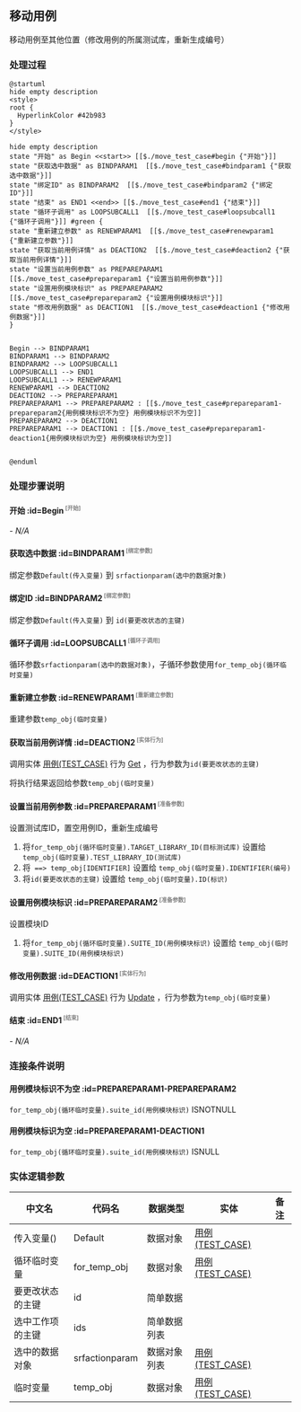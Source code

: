 ## 移动用例 <!-- {docsify-ignore-all} -->

   移动用例至其他位置（修改用例的所属测试库，重新生成编号）

### 处理过程

```plantuml
@startuml
hide empty description
<style>
root {
  HyperlinkColor #42b983
}
</style>

hide empty description
state "开始" as Begin <<start>> [[$./move_test_case#begin {"开始"}]]
state "获取选中数据" as BINDPARAM1  [[$./move_test_case#bindparam1 {"获取选中数据"}]]
state "绑定ID" as BINDPARAM2  [[$./move_test_case#bindparam2 {"绑定ID"}]]
state "结束" as END1 <<end>> [[$./move_test_case#end1 {"结束"}]]
state "循环子调用" as LOOPSUBCALL1  [[$./move_test_case#loopsubcall1 {"循环子调用"}]] #green {
state "重新建立参数" as RENEWPARAM1  [[$./move_test_case#renewparam1 {"重新建立参数"}]]
state "获取当前用例详情" as DEACTION2  [[$./move_test_case#deaction2 {"获取当前用例详情"}]]
state "设置当前用例参数" as PREPAREPARAM1  [[$./move_test_case#prepareparam1 {"设置当前用例参数"}]]
state "设置用例模块标识" as PREPAREPARAM2  [[$./move_test_case#prepareparam2 {"设置用例模块标识"}]]
state "修改用例数据" as DEACTION1  [[$./move_test_case#deaction1 {"修改用例数据"}]]
}


Begin --> BINDPARAM1
BINDPARAM1 --> BINDPARAM2
BINDPARAM2 --> LOOPSUBCALL1
LOOPSUBCALL1 --> END1
LOOPSUBCALL1 --> RENEWPARAM1
RENEWPARAM1 --> DEACTION2
DEACTION2 --> PREPAREPARAM1
PREPAREPARAM1 --> PREPAREPARAM2 : [[$./move_test_case#prepareparam1-prepareparam2{用例模块标识不为空} 用例模块标识不为空]]
PREPAREPARAM2 --> DEACTION1
PREPAREPARAM1 --> DEACTION1 : [[$./move_test_case#prepareparam1-deaction1{用例模块标识为空} 用例模块标识为空]]


@enduml
```


### 处理步骤说明

#### 开始 :id=Begin<sup class="footnote-symbol"> <font color=gray size=1>[开始]</font></sup>



*- N/A*
#### 获取选中数据 :id=BINDPARAM1<sup class="footnote-symbol"> <font color=gray size=1>[绑定参数]</font></sup>



绑定参数`Default(传入变量)` 到 `srfactionparam(选中的数据对象)`
#### 绑定ID :id=BINDPARAM2<sup class="footnote-symbol"> <font color=gray size=1>[绑定参数]</font></sup>



绑定参数`Default(传入变量)` 到 `id(要更改状态的主键)`
#### 循环子调用 :id=LOOPSUBCALL1<sup class="footnote-symbol"> <font color=gray size=1>[循环子调用]</font></sup>



循环参数`srfactionparam(选中的数据对象)`，子循环参数使用`for_temp_obj(循环临时变量)`
#### 重新建立参数 :id=RENEWPARAM1<sup class="footnote-symbol"> <font color=gray size=1>[重新建立参数]</font></sup>



重建参数```temp_obj(临时变量)```
#### 获取当前用例详情 :id=DEACTION2<sup class="footnote-symbol"> <font color=gray size=1>[实体行为]</font></sup>



调用实体 [用例(TEST_CASE)](module/TestMgmt/test_case.md) 行为 [Get](module/TestMgmt/test_case#行为) ，行为参数为`id(要更改状态的主键)`

将执行结果返回给参数`temp_obj(临时变量)`

#### 设置当前用例参数 :id=PREPAREPARAM1<sup class="footnote-symbol"> <font color=gray size=1>[准备参数]</font></sup>

设置测试库ID，置空用例ID，重新生成编号

1. 将`for_temp_obj(循环临时变量).TARGET_LIBRARY_ID(目标测试库)` 设置给  `temp_obj(临时变量).TEST_LIBRARY_ID(测试库)`
2. 将` ==> temp_obj[IDENTIFIER]` 设置给  `temp_obj(临时变量).IDENTIFIER(编号)`
3. 将`id(要更改状态的主键)` 设置给  `temp_obj(临时变量).ID(标识)`

#### 设置用例模块标识 :id=PREPAREPARAM2<sup class="footnote-symbol"> <font color=gray size=1>[准备参数]</font></sup>

设置模块ID

1. 将`for_temp_obj(循环临时变量).SUITE_ID(用例模块标识)` 设置给  `temp_obj(临时变量).SUITE_ID(用例模块标识)`

#### 修改用例数据 :id=DEACTION1<sup class="footnote-symbol"> <font color=gray size=1>[实体行为]</font></sup>



调用实体 [用例(TEST_CASE)](module/TestMgmt/test_case.md) 行为 [Update](module/TestMgmt/test_case#行为) ，行为参数为`temp_obj(临时变量)`

#### 结束 :id=END1<sup class="footnote-symbol"> <font color=gray size=1>[结束]</font></sup>



*- N/A*


### 连接条件说明
#### 用例模块标识不为空 :id=PREPAREPARAM1-PREPAREPARAM2

`for_temp_obj(循环临时变量).suite_id(用例模块标识)` ISNOTNULL
#### 用例模块标识为空 :id=PREPAREPARAM1-DEACTION1

`for_temp_obj(循环临时变量).suite_id(用例模块标识)` ISNULL


### 实体逻辑参数

|    中文名   |    代码名    |  数据类型    |  实体   |备注 |
| --------| --------| -------- | -------- | --------   |
|传入变量(<i class="fa fa-check"/></i>)|Default|数据对象|[用例(TEST_CASE)](module/TestMgmt/test_case.md)||
|循环临时变量|for_temp_obj|数据对象|[用例(TEST_CASE)](module/TestMgmt/test_case.md)||
|要更改状态的主键|id|简单数据|||
|选中工作项的主键|ids|简单数据列表|||
|选中的数据对象|srfactionparam|数据对象列表|[用例(TEST_CASE)](module/TestMgmt/test_case.md)||
|临时变量|temp_obj|数据对象|[用例(TEST_CASE)](module/TestMgmt/test_case.md)||
